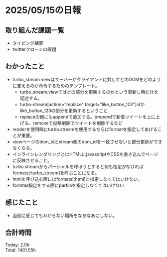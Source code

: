 # 2025/05/15の日報
## 取り組んだ課題一覧
* タイピング練習
* twitterクローンの課題
## わかったこと 
* turbo_stream viewはサーバーがクライアントに対してどのDOMをどのように変えるのか命令するためのテンプレート。
  * turbo_stream.viewではどの部分を更新するのかという更新し時だけを記述する。
  * turbo-stream[action="replace" target="like_button_123"]idがlike_button_123の部分を更新するということ
  * replaceの他にもappendで追加する。prependで新着ツイートを上に上げる。removeで投稿削除でツイートを削除するなど
*  renderを使用時にturbo.streamを使用するならばformatを指定してあげることが重要。
*  viewページのdom_idとstream側のdom_idを一致させないと部分更新ができなくなる。
*  インラインレンダリングとはHTMLにjavascriptやCSSを書き込んでページに反映させること。
*  turbo.streamからパーシャルを呼ぼうとすると何も指定がなければformats[:turbo_stream]を呼ぶことになる。
  * htmlを呼び込む際にはformats[:html]と指定しなくてはいけない。
  * formtas指定をする際にpartilaを指定しなくてはいけない    
## 感じたこと
* 面倒に感じてもわからない場所をなあなあにしない。
##  合計時間 
Today: 2.0h<br>
Total: 1401.55h
